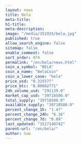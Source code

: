 ```yaml
---
layout: news
title: Bela
meta-title: 
h1-title: 
meta-description: 
image: "/media/351933/bela.jpg"
published: true
allow_search_engine: false
sitemap: false
enable_comment: false
sort_order: 474
permalink: "/en/bela/news.html"
coin_a_symbol: "BELA"
coin_a_name: "BelaCoin"
coin_a_lower_case: "bela"
price_usd: "0.325577"
price_btc: "0.00002771"
24h_volume_usd: "291139.0"
market_cap_usd: "39718500.0"
total_supply: "39718500.0"
available_supply: "39718500.0"
percent_change_1h: "1.47"
percent_change_24h: "6.16"
percent_change_7d: "0.89"
last_updated: "1517140742"
parent-url: "/en/bela/"
author: Sam
---
```


